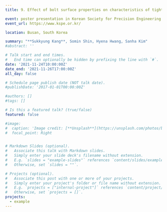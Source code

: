 ```yaml
---
title: 9. Effect of bolt surface properties on characteristics of tightening friction

event: poster presentation in Korean Society for Precision Engineering (KSPE)
event_url: https://www.kspe.or.kr/

location: Busan, South Korea

summary: "**Sukkyung Kang**, Somin Shin, Hyena Hwang, Sanha Kim"
#abstract: ''

# Talk start and end times.
#   End time can optionally be hidden by prefixing the line with `#`.
date: '2021-11-24T10:00:00Z'
date_end: '2021-11-26T17:00:00Z'
all_day: false

# Schedule page publish date (NOT talk date).
#publishDate: '2017-01-01T00:00:00Z'

#authors: []
#tags: []

# Is this a featured talk? (true/false)
featured: false

#image:
#  caption: 'Image credit: [**Unsplash**](https://unsplash.com/photos/bzdhc5b3Bxs)'
#  focal_point: Right


# Markdown Slides (optional).
#   Associate this talk with Markdown slides.
#   Simply enter your slide deck's filename without extension.
#   E.g. `slides = "example-slides"` references `content/slides/example-slides.md`.
#   Otherwise, set `slides = ""`.

# Projects (optional).
#   Associate this post with one or more of your projects.
#   Simply enter your project's folder or file name without extension.
#   E.g. `projects = ["internal-project"]` references `content/project/deep-learning/index.md`.
#   Otherwise, set `projects = []`.
projects:
  - example
---
```


